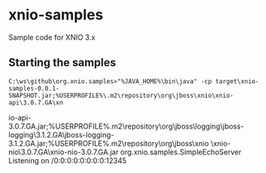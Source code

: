 xnio-samples
============

Sample code for XNIO 3.x

Starting the samples
--------------------
    C:\ws\github\org.xnio.samples>"%JAVA_HOME%\bin\java" -cp target\xnio-samples-0.0.1-SNAPSHOT.jar;%USERPROFILE%\.m2\repository\org\jboss\xnio\xnio-api\3.0.7.GA\xn
io-api-3.0.7.GA.jar;%USERPROFILE%\.m2\repository\org\jboss\logging\jboss-logging\3.1.2.GA\jboss-logging-3.1.2.GA.jar;%USERPROFILE%\.m2\repository\org\jboss\xnio
\xnio-nio\3.0.7.GA\xnio-nio-3.0.7.GA.jar org.xnio.samples.SimpleEchoServer
    Listening on /0:0:0:0:0:0:0:0:12345
